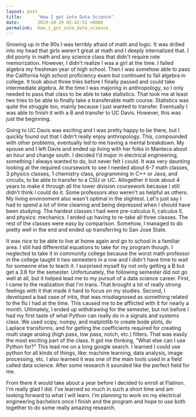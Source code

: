 ```yaml
---
layout: post
title:      "How I got into Data Science"
date:       2019-10-29 02:42:51 +0000
permalink:  how_i_got_into_data_science
---
```



Growing up in the 90s I was terribly afraid of math and logic. It was drilled into my head that girls weren't great at math and I deeply  internalized  that. I did poorly in math and any science class that didn't require rote memorization. However, I didn't realize I was a girl at the time. I failed algebra my freshman year of high school. Then I was somehow able to pass the California high school proficiency exam but continued to fail algebra in college. It took about three tries before I finally passed and could take intermediate algebra. At the time I was majoring in anthropology, so I only needed to pass that class to be able to take statistics. That took me at least two tries to be able to finally take a transferable math course. Statistics was quite the struggle too, mainly because I just wanted to transfer. Eventually I was able to finish it with a B and transfer to UC Davis. However, this was just the beginning. 

Going to UC Davis was exciting and I was pretty happy to be there, but I quickly found out that I didn't really enjoy anthropology. This, compounded with other problems, eventually led to me having a mental breakdown. My spouse and I left Davis and ended up living with her folks in Manteca about an hour and change south. I decided I'd major in electrical engineering, something I always wanted to do, but never felt I could. It was very daunting looking at the required coursework to see I needed about 6-7 math classes, 3 physics classes, 1 chemistry class, programming in C++ or Java, and circuits, to be able to transfer to a CSU or UC. Altogether it took about 4 years to make it through all the lower division coursework because I still didn't think I could do it. Some professors also weren't as helpful as others. My living environment also wasn't optimal in the slightest. Let's just say I had to spend a lot of time cleaning and being depressed when I should have been studying. The hardest classes I had were pre-calculus II, calculus II, and physics: mechanics. I ended up having to re-take all three classes. The rest of the classes were easy by comparison. Somehow, I managed to do pretty well in the end and ended up transferring to San Jose State.

It was nice to be able to live at home again and go to school in a familiar area. I still had differential equations to take for my program though. I neglected to take it in community college because the worst math professor in the college taught it two semesters in a row and I didn't have time to wait for someone else to teach it. I surprised myself by not only getting a B but get a 3.6 for the semester. Unfortunately, the following semester did not go well at all, but it helped lead me to my pursuit of a data science career. First, I came to the realization that I'm trans. That brought a lot of really strong feelings with it that made it hard to focus on my studies. Second, I developed a bad case of iritis, that was misdiagnosed as something related to the flu I had at the time. This caused me to be afflicted with it for nearly a month. Ultimately, I ended up withdrawing for the semester, but not before I had my first taste of what Python can really do in a signals and systems class. We used scipy, numpy, and matplotlib to create bode plots, do Laplace transforms, and for getting the coefficients required for creating multi stage analog (high pass, low pass, notch, etc.) filters. That was easily the most exciting part of the class. It got me thinking, "What else can I use Python for?" This lead me on a long google search. I learned I could use python for all kinds of things, like: machine learning, data analysis, image processing, etc. I also learned it was one of the main tools used in a field called data science. After some research it sounded like the perfect field for me. 

From there it would take about a year before I decided to enroll at Flatiron. I'm really glad I did. I've learned so much in such a short time and am looking forward to what I will learn. I'm planning to work on my electrical engineering bachelors once I finish and the program and hope to use both together to do some really amazing research. 
